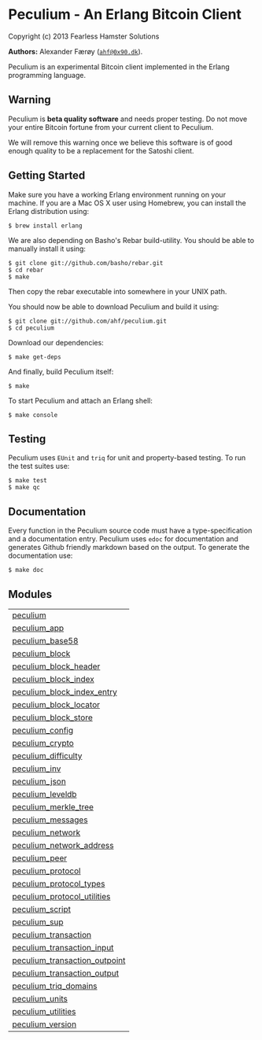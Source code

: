 

# Peculium - An Erlang Bitcoin Client #

Copyright (c) 2013 Fearless Hamster Solutions


__Authors:__ Alexander Færøy ([`ahf@0x90.dk`](mailto:ahf@0x90.dk)).

Peculium is an experimental Bitcoin client implemented in the Erlang programming language.

Warning
-------

Peculium is **beta quality software** and needs proper testing. Do not move your
entire Bitcoin fortune from your current client to Peculium.

We will remove this warning once we believe this software is of good enough
quality to be a replacement for the Satoshi client.

Getting Started
---------------

Make sure you have a working Erlang environment running on your machine. If you
are a Mac OS X user using Homebrew, you can install the Erlang distribution using:

```
$ brew install erlang
```

We are also depending on Basho's Rebar build-utility. You should be able to
manually install it using:

```
$ git clone git://github.com/basho/rebar.git
$ cd rebar
$ make
```

Then copy the rebar executable into somewhere in your UNIX path.

You should now be able to download Peculium and build it using:

```
$ git clone git://github.com/ahf/peculium.git
$ cd peculium
```

Download our dependencies:

```
$ make get-deps
```

And finally, build Peculium itself:

```
$ make
```

To start Peculium and attach an Erlang shell:

```
$ make console
```

Testing
-------

Peculium uses `EUnit` and `triq` for unit and property-based testing. To run
the test suites use:

```
$ make test
$ make qc
```

Documentation
-------------

Every function in the Peculium source code must have a type-specification and a
documentation entry. Peculium uses `edoc` for documentation and generates
Github friendly markdown based on the output. To generate the documentation
use:

```
$ make doc
```



## Modules ##


<table width="100%" border="0" summary="list of modules">
<tr><td><a href="https://github.com/ahf/peculium/blob/master/doc/peculium.md" class="module">peculium</a></td></tr>
<tr><td><a href="https://github.com/ahf/peculium/blob/master/doc/peculium_app.md" class="module">peculium_app</a></td></tr>
<tr><td><a href="https://github.com/ahf/peculium/blob/master/doc/peculium_base58.md" class="module">peculium_base58</a></td></tr>
<tr><td><a href="https://github.com/ahf/peculium/blob/master/doc/peculium_block.md" class="module">peculium_block</a></td></tr>
<tr><td><a href="https://github.com/ahf/peculium/blob/master/doc/peculium_block_header.md" class="module">peculium_block_header</a></td></tr>
<tr><td><a href="https://github.com/ahf/peculium/blob/master/doc/peculium_block_index.md" class="module">peculium_block_index</a></td></tr>
<tr><td><a href="https://github.com/ahf/peculium/blob/master/doc/peculium_block_index_entry.md" class="module">peculium_block_index_entry</a></td></tr>
<tr><td><a href="https://github.com/ahf/peculium/blob/master/doc/peculium_block_locator.md" class="module">peculium_block_locator</a></td></tr>
<tr><td><a href="https://github.com/ahf/peculium/blob/master/doc/peculium_block_store.md" class="module">peculium_block_store</a></td></tr>
<tr><td><a href="https://github.com/ahf/peculium/blob/master/doc/peculium_config.md" class="module">peculium_config</a></td></tr>
<tr><td><a href="https://github.com/ahf/peculium/blob/master/doc/peculium_crypto.md" class="module">peculium_crypto</a></td></tr>
<tr><td><a href="https://github.com/ahf/peculium/blob/master/doc/peculium_difficulty.md" class="module">peculium_difficulty</a></td></tr>
<tr><td><a href="https://github.com/ahf/peculium/blob/master/doc/peculium_inv.md" class="module">peculium_inv</a></td></tr>
<tr><td><a href="https://github.com/ahf/peculium/blob/master/doc/peculium_json.md" class="module">peculium_json</a></td></tr>
<tr><td><a href="https://github.com/ahf/peculium/blob/master/doc/peculium_leveldb.md" class="module">peculium_leveldb</a></td></tr>
<tr><td><a href="https://github.com/ahf/peculium/blob/master/doc/peculium_merkle_tree.md" class="module">peculium_merkle_tree</a></td></tr>
<tr><td><a href="https://github.com/ahf/peculium/blob/master/doc/peculium_messages.md" class="module">peculium_messages</a></td></tr>
<tr><td><a href="https://github.com/ahf/peculium/blob/master/doc/peculium_network.md" class="module">peculium_network</a></td></tr>
<tr><td><a href="https://github.com/ahf/peculium/blob/master/doc/peculium_network_address.md" class="module">peculium_network_address</a></td></tr>
<tr><td><a href="https://github.com/ahf/peculium/blob/master/doc/peculium_peer.md" class="module">peculium_peer</a></td></tr>
<tr><td><a href="https://github.com/ahf/peculium/blob/master/doc/peculium_protocol.md" class="module">peculium_protocol</a></td></tr>
<tr><td><a href="https://github.com/ahf/peculium/blob/master/doc/peculium_protocol_types.md" class="module">peculium_protocol_types</a></td></tr>
<tr><td><a href="https://github.com/ahf/peculium/blob/master/doc/peculium_protocol_utilities.md" class="module">peculium_protocol_utilities</a></td></tr>
<tr><td><a href="https://github.com/ahf/peculium/blob/master/doc/peculium_script.md" class="module">peculium_script</a></td></tr>
<tr><td><a href="https://github.com/ahf/peculium/blob/master/doc/peculium_sup.md" class="module">peculium_sup</a></td></tr>
<tr><td><a href="https://github.com/ahf/peculium/blob/master/doc/peculium_transaction.md" class="module">peculium_transaction</a></td></tr>
<tr><td><a href="https://github.com/ahf/peculium/blob/master/doc/peculium_transaction_input.md" class="module">peculium_transaction_input</a></td></tr>
<tr><td><a href="https://github.com/ahf/peculium/blob/master/doc/peculium_transaction_outpoint.md" class="module">peculium_transaction_outpoint</a></td></tr>
<tr><td><a href="https://github.com/ahf/peculium/blob/master/doc/peculium_transaction_output.md" class="module">peculium_transaction_output</a></td></tr>
<tr><td><a href="https://github.com/ahf/peculium/blob/master/doc/peculium_triq_domains.md" class="module">peculium_triq_domains</a></td></tr>
<tr><td><a href="https://github.com/ahf/peculium/blob/master/doc/peculium_units.md" class="module">peculium_units</a></td></tr>
<tr><td><a href="https://github.com/ahf/peculium/blob/master/doc/peculium_utilities.md" class="module">peculium_utilities</a></td></tr>
<tr><td><a href="https://github.com/ahf/peculium/blob/master/doc/peculium_version.md" class="module">peculium_version</a></td></tr></table>

